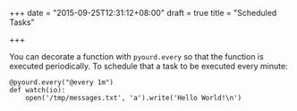 +++
date = "2015-09-25T12:31:12+08:00"
draft = true
title = "Scheduled Tasks"

+++

You can decorate a function with `pyourd.every` so that the function is executed periodically. To schedule that a task to be executed every minute:

```
@pyourd.every("@every 1m")
def watch(io):
    open('/tmp/messages.txt', 'a').write('Hello World!\n')
```

